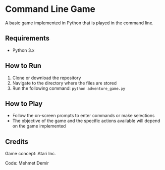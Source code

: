 # Command Line Game
A basic game implemented in Python that is played in the command line.

## Requirements
- Python 3.x
## How to Run
1. Clone or download the repository
2. Navigate to the directory where the files are stored
3. Run the following command: ```python adventure_game.py```
## How to Play
- Follow the on-screen prompts to enter commands or make selections
- The objective of the game and the specific actions available will depend on the game implemented

## Credits
Game concept: Atari Inc.

Code: Mehmet Demir
